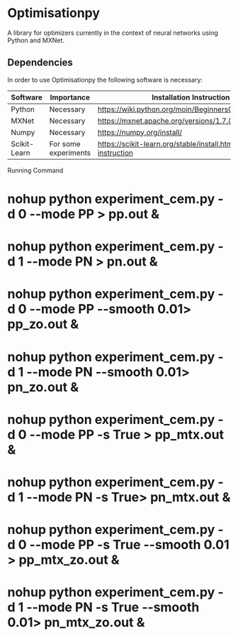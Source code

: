 # Optimisationpy
A library for optimizers currently in the context of neural networks using Python and MXNet.

## Dependencies
In order to use Optimisationpy the following software is necessary:

| Software     | Importance           | Installation Instruction                                              |
|--------------|----------------------|-----------------------------------------------------------------------|
| Python       | Necessary            | https://wiki.python.org/moin/BeginnersGuide/Download                  |
| MXNet        | Necessary            | https://mxnet.apache.org/versions/1.7.0/get_started?                  |
| Numpy        | Necessary            | https://numpy.org/install/                                            |
| Scikit-Learn | For some experiments | https://scikit-learn.org/stable/install.html#installation-instruction |

Running Command
# nohup python experiment_cem.py -d 0 --mode PP > pp.out &
# nohup python experiment_cem.py -d 1 --mode PN > pn.out &
# nohup python experiment_cem.py -d 0 --mode PP --smooth 0.01> pp_zo.out &
# nohup python experiment_cem.py -d 1 --mode PN --smooth 0.01> pn_zo.out &
# nohup python experiment_cem.py -d 0 --mode PP -s True > pp_mtx.out &
# nohup python experiment_cem.py -d 1 --mode PN -s True> pn_mtx.out &
# nohup python experiment_cem.py -d 0 --mode PP -s True --smooth 0.01 > pp_mtx_zo.out &
# nohup python experiment_cem.py -d 1 --mode PN -s True --smooth 0.01> pn_mtx_zo.out &
